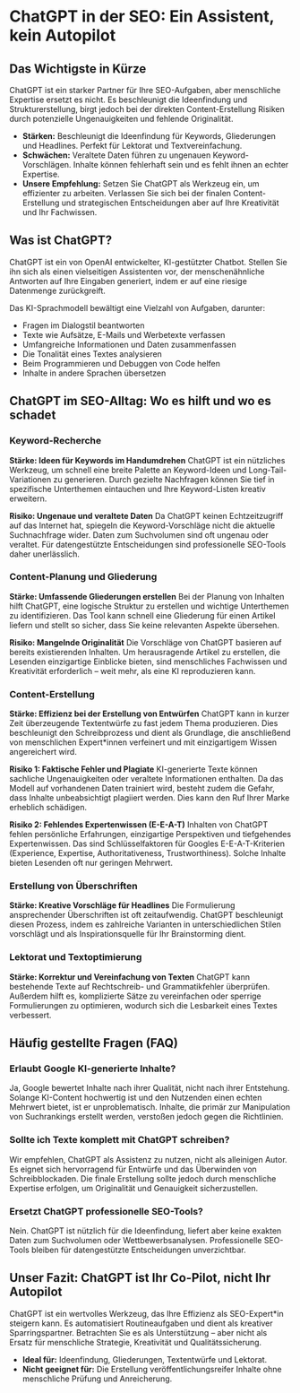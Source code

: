 # ChatGPT in der SEO: Ein Assistent, kein Autopilot

## Das Wichtigste in Kürze

ChatGPT ist ein starker Partner für Ihre SEO-Aufgaben, aber menschliche Expertise ersetzt es nicht. Es beschleunigt die Ideenfindung und Strukturerstellung, birgt jedoch bei der direkten Content-Erstellung Risiken durch potenzielle Ungenauigkeiten und fehlende Originalität.

*   **Stärken:** Beschleunigt die Ideenfindung für Keywords, Gliederungen und Headlines. Perfekt für Lektorat und Textvereinfachung.
*   **Schwächen:** Veraltete Daten führen zu ungenauen Keyword-Vorschlägen. Inhalte können fehlerhaft sein und es fehlt ihnen an echter Expertise.
*   **Unsere Empfehlung:** Setzen Sie ChatGPT als Werkzeug ein, um effizienter zu arbeiten. Verlassen Sie sich bei der finalen Content-Erstellung und strategischen Entscheidungen aber auf Ihre Kreativität und Ihr Fachwissen.

## Was ist ChatGPT?

ChatGPT ist ein von OpenAI entwickelter, KI-gestützter Chatbot. Stellen Sie ihn sich als einen vielseitigen Assistenten vor, der menschenähnliche Antworten auf Ihre Eingaben generiert, indem er auf eine riesige Datenmenge zurückgreift.

Das KI-Sprachmodell bewältigt eine Vielzahl von Aufgaben, darunter:
*   Fragen im Dialogstil beantworten
*   Texte wie Aufsätze, E-Mails und Werbetexte verfassen
*   Umfangreiche Informationen und Daten zusammenfassen
*   Die Tonalität eines Textes analysieren
*   Beim Programmieren und Debuggen von Code helfen
*   Inhalte in andere Sprachen übersetzen

## ChatGPT im SEO-Alltag: Wo es hilft und wo es schadet

### Keyword-Recherche

**Stärke: Ideen für Keywords im Handumdrehen**
ChatGPT ist ein nützliches Werkzeug, um schnell eine breite Palette an Keyword-Ideen und Long-Tail-Variationen zu generieren. Durch gezielte Nachfragen können Sie tief in spezifische Unterthemen eintauchen und Ihre Keyword-Listen kreativ erweitern.

**Risiko: Ungenaue und veraltete Daten**
Da ChatGPT keinen Echtzeitzugriff auf das Internet hat, spiegeln die Keyword-Vorschläge nicht die aktuelle Suchnachfrage wider. Daten zum Suchvolumen sind oft ungenau oder veraltet. Für datengestützte Entscheidungen sind professionelle SEO-Tools daher unerlässlich.

### Content-Planung und Gliederung

**Stärke: Umfassende Gliederungen erstellen**
Bei der Planung von Inhalten hilft ChatGPT, eine logische Struktur zu erstellen und wichtige Unterthemen zu identifizieren. Das Tool kann schnell eine Gliederung für einen Artikel liefern und stellt so sicher, dass Sie keine relevanten Aspekte übersehen.

**Risiko: Mangelnde Originalität**
Die Vorschläge von ChatGPT basieren auf bereits existierenden Inhalten. Um herausragende Artikel zu erstellen, die Lesenden einzigartige Einblicke bieten, sind menschliches Fachwissen und Kreativität erforderlich – weit mehr, als eine KI reproduzieren kann.

### Content-Erstellung

**Stärke: Effizienz bei der Erstellung von Entwürfen**
ChatGPT kann in kurzer Zeit überzeugende Textentwürfe zu fast jedem Thema produzieren. Dies beschleunigt den Schreibprozess und dient als Grundlage, die anschließend von menschlichen Expert\*innen verfeinert und mit einzigartigem Wissen angereichert wird.

**Risiko 1: Faktische Fehler und Plagiate**
KI-generierte Texte können sachliche Ungenauigkeiten oder veraltete Informationen enthalten. Da das Modell auf vorhandenen Daten trainiert wird, besteht zudem die Gefahr, dass Inhalte unbeabsichtigt plagiiert werden. Dies kann den Ruf Ihrer Marke erheblich schädigen.

**Risiko 2: Fehlendes Expertenwissen (E-E-A-T)**
Inhalten von ChatGPT fehlen persönliche Erfahrungen, einzigartige Perspektiven und tiefgehendes Expertenwissen. Das sind Schlüsselfaktoren für Googles E-E-A-T-Kriterien (Experience, Expertise, Authoritativeness, Trustworthiness). Solche Inhalte bieten Lesenden oft nur geringen Mehrwert.

### Erstellung von Überschriften

**Stärke: Kreative Vorschläge für Headlines**
Die Formulierung ansprechender Überschriften ist oft zeitaufwendig. ChatGPT beschleunigt diesen Prozess, indem es zahlreiche Varianten in unterschiedlichen Stilen vorschlägt und als Inspirationsquelle für Ihr Brainstorming dient.

### Lektorat und Textoptimierung

**Stärke: Korrektur und Vereinfachung von Texten**
ChatGPT kann bestehende Texte auf Rechtschreib- und Grammatikfehler überprüfen. Außerdem hilft es, komplizierte Sätze zu vereinfachen oder sperrige Formulierungen zu optimieren, wodurch sich die Lesbarkeit eines Textes verbessert.

## Häufig gestellte Fragen (FAQ)

### Erlaubt Google KI-generierte Inhalte?
Ja, Google bewertet Inhalte nach ihrer Qualität, nicht nach ihrer Entstehung. Solange KI-Content hochwertig ist und den Nutzenden einen echten Mehrwert bietet, ist er unproblematisch. Inhalte, die primär zur Manipulation von Suchrankings erstellt werden, verstoßen jedoch gegen die Richtlinien.

### Sollte ich Texte komplett mit ChatGPT schreiben?
Wir empfehlen, ChatGPT als Assistenz zu nutzen, nicht als alleinigen Autor. Es eignet sich hervorragend für Entwürfe und das Überwinden von Schreibblockaden. Die finale Erstellung sollte jedoch durch menschliche Expertise erfolgen, um Originalität und Genauigkeit sicherzustellen.

### Ersetzt ChatGPT professionelle SEO-Tools?
Nein. ChatGPT ist nützlich für die Ideenfindung, liefert aber keine exakten Daten zum Suchvolumen oder Wettbewerbsanalysen. Professionelle SEO-Tools bleiben für datengestützte Entscheidungen unverzichtbar.

## Unser Fazit: ChatGPT ist Ihr Co-Pilot, nicht Ihr Autopilot

ChatGPT ist ein wertvolles Werkzeug, das Ihre Effizienz als SEO-Expert\*in steigern kann. Es automatisiert Routineaufgaben und dient als kreativer Sparringspartner. Betrachten Sie es als Unterstützung – aber nicht als Ersatz für menschliche Strategie, Kreativität und Qualitätssicherung.

*   **Ideal für:** Ideenfindung, Gliederungen, Textentwürfe und Lektorat.
*   **Nicht geeignet für:** Die Erstellung veröffentlichungsreifer Inhalte ohne menschliche Prüfung und Anreicherung.